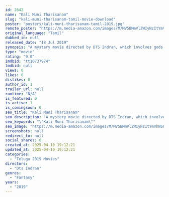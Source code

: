 ```yaml
---
id: 2642
name: "Kali Muni Tharisanam"
slug: "kali-muni-tharisanam-tamil-movie-download"
poster: "posters/kali-muni-tharisanam-tamil-2019.jpg"
remote_poster: "https://m.media-amazon.com/images/M/MV5BMmVlZWIyNzItYmVhNS00NzBkLTgwYzEtMTdmMWUzNjE1YTgyXkEyXkFqcGdeQXVyMzYxOTQ3MDg@._V1_SX300.jpg"
original_language: "Tamil"
dubbed_in: null
released_date: "18 Jul 2019"
synopsis: "A mystery movie directed by DTS Indran, which involves gods and goddesses. The movie stars Ben G, Nithya Sree and Jeganathan in the lead role."
type: "movie"
rating: "9.0"
imdbid: "tt10737974"
tmdbid: null
views: 0
likes: 0
dislikes: 0
author_id: 1
trailer_url: null
runtime: "N/A"
is_featured: 0
is_active: 1
is_comingsoon: 0
seo_title: "Kali Muni Tharisanam"
seo_description: "A mystery movie directed by DTS Indran, which involves gods and goddesses. The movie stars Ben G, Nithya Sree and Jeganathan in the lead role."
seo_keywords: "\"Kali Muni Tharisanam\""
seo_image: "https://m.media-amazon.com/images/M/MV5BMmVlZWIyNzItYmVhNS00NzBkLTgwYzEtMTdmMWUzNjE1YTgyXkEyXkFqcGdeQXVyMzYxOTQ3MDg@._V1_SX300.jpg"
screenshots: null
redirect_to: null
social_shares: 0
created_at: 2025-04-10 19:12:21
updated_at: 2025-04-10 19:12:21
categories:
  - "Telugu 2019 Movies"
directors:
  - "Dts Indran"
genres:
  - "Fantasy"
years:
  - "2019"
---
```


